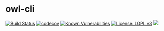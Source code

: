 # owl-cli

[![Build Status](https://travis-ci.org/atextor/owl-cli.svg?branch=master)](https://travis-ci.org/atextor/owl-cli) [![codecov](https://codecov.io/gh/atextor/owl-cli/branch/master/graph/badge.svg)](https://codecov.io/gh/atextor/owl-cli) [![Known Vulnerabilities](https://snyk.io/test/github/atextor/owl-cli/badge.svg)](https://snyk.io/test/github/atextor/owl-cli) [![License: LGPL v3](https://img.shields.io/badge/License-LGPL%20v3-blue.svg)](https://www.gnu.org/licenses/lgpl-3.0) [![](https://tokei.rs/b1/github/atextor/owl-cli)](https://github.com/Aaronepower/tokei)

